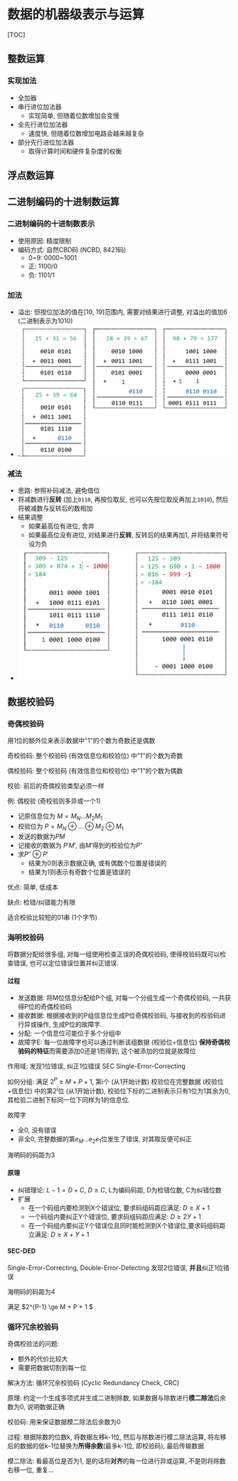# 数据的机器级表示与运算

[TOC]

## 整数运算

### 实现加法

- 全加器
- 串行进位加法器
  - 实现简单, 但随着位数增加会变慢
- 全先行进位加法器
  - 速度快, 但随着位数增加电路会越来越复杂
- 部分先行进位加法器
  - 取得计算时间和硬件复杂度的权衡

## 浮点数运算



## 二进制编码的十进制数运算

### 二进制编码的十进制数表示

- 使用原因: 精度限制
- 编码方式: 自然CBD码 (NCBD, 8421码)
  - 0~9: 0000~1001
  - 正: 1100/0
  - 负: 1101/1

### 加法

- 溢出: 但按位加法的值在[10, 19]范围内, 需要对结果进行调整, 对溢出的值加6 (二进制表示为1010)
- ![](../0_Attachment/Pasted%20image%2020241226175607.png)

### 减法

- 思路: 参照补码减法, 避免借位
- 将减数进行**反转** (加上`0110`,  再按位取反, 也可以先按位取反再加上`1010`), 然后将被减数与反转后的数相加
- 结果调整
  - 如果最高位有进位, 舍弃
  - 如果最高位没有进位, 对结果进行**反转**, 反转后的结果再加1, 并将结果符号设为负
- ![](../0_Attachment/Pasted%20image%2020241226175508.png)

## 数据校验码

### 奇偶校验码

用1位的额外位来表示数据中"1"的个数为奇数还是偶数

奇校验码: 整个校验码 (有效信息位和校验位) 中"1"的个数为奇数

偶校验码: 整个校验码 (有效信息位和校验位) 中"1"的个数为偶数

校验: 前后的奇偶校验类型必须一样

例: 偶校验 (奇校验则多异或一个1)

- 记原信息位为 $M = M_N...M_2M_1$
- 校验位为 $P = M_N \oplus ... \oplus M_2 \oplus M_1$
- 发送的数据为$PM$
- 记接收的数据为 $P'M'$, 由$M'$得到的校验位为$P''$
- 求$P'' \oplus P'$
  - 结果为0则表示数据正确, 或有偶数个位置是错误的
  - 结果为1则表示有奇数个位置是错误的 

优点: 简单, 低成本

缺点: 检错/纠错能力有限

适合校验比较短的01串 (1个字节)

### 海明校验码

将数据分配给很多组, 对每一组使用检查正误的奇偶校验码, 使得校验码既可以检查错误, 也可以定位错误位置并纠正错误.

#### 过程

- 发送数据: 将M位信息分配给P个组, 对每一个分组生成一个奇偶校验码, 一共获得P位的奇偶校验码
- 接收数据: 根据接收到的P组信息位生成P位奇偶校验码, 与接收到的校验码进行异或操作, 生成P位的故障字.
- 分配: 一个信息位可能位于多个分组中
- 故障字E: 每一位故障字也可以通过判断该组数据 (校验位+信息位) **保持奇偶校验码的特征**而需要添加0还是1而得到, 这个被添加的位就是故障位

作用域: 发现1位错误, 纠正1位错误 SEC Single-Error-Correcting

如何分组: 满足 $2^P \ge M + P + 1$, 第i个 (从1开始计数) 校验位在完整数据 (校验位+信息位) 中的第$2^i$位 (从1开始计数), 校验位下标的二进制表示只有1位为1其余为0, 其检验二进制下标同一位下同样为1的信息位.

故障字

- 全0, 没有错误
- 非全0, 完整数据的第$e_M...e_2e_1$位发生了错误, 对其取反便可纠正

海明码的码距为3

#### 原理

- 纠错理论: $L - 1 = D + C, \ D \geq C$, L为编码码距, D为检错位数, C为纠错位数
- 扩展
  - 在一个码组内要检测到X个错误位, 要求码组码距应满足: $D \ge X+1$
  - 一个码组内要纠正Y个错误位, 要求码组码距应满足: $D \ge 2Y+1$
  - 在一个码组内要纠正Y个错误位且同时能检测到X个错误位,要求码组码距立满足: $D \ge X+Y+1$

#### SEC-DED

Single-Error-Correcting, Double-Error-Detecting 发现2位错误, **并且**纠正1位错误

海明码的码距为4

满足 $2^{P-1} \ge M + P + 1 $

### 循环冗余校验码

奇偶校验法的问题: 

- 额外的代价比较大
- 需要把数据切割到每一位

解决方法: 循环冗余校验码 (Cyclic Redundancy Check, CRC) 

原理: 约定一个生成多项式并生成二进制除数, 如果数据与除数进行**模二除法**后余数为0, 说明数据正确

校验码: 用来保证数据模二除法后余数为0

过程: 根据除数的位数k, 将数据左移k-1位, 然后与除数进行模二除法运算, 将左移后的数据的低k-1位替换为**所得余数**(最多k-1位, 即校验码), 最后传输数据

模二除法: 看最高位是否为1, 是的话将**对齐**的每一位进行异或运算, 不是则将除数右移一位, 重复...

